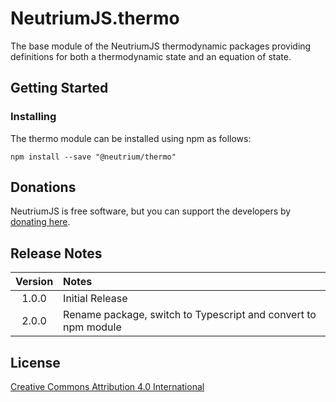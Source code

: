 # NeutriumJS.thermo

The base module of the NeutriumJS thermodynamic packages providing definitions for both a thermodynamic state and an equation of state.

## Getting Started

### Installing

The thermo module can be installed using npm as follows:

    npm install --save "@neutrium/thermo"

## Donations

NeutriumJS is free software, but you can support the developers by [donating here](https://neutrium.net/donate/).

## Release Notes

| Version | Notes |
|:-------:|:------|
| 1.0.0	  | Initial Release |
| 2.0.0   | Rename package, switch to Typescript and convert to npm module |

## License

[Creative Commons Attribution 4.0 International](http://creativecommons.org/licenses/by/4.0/legalcode)
